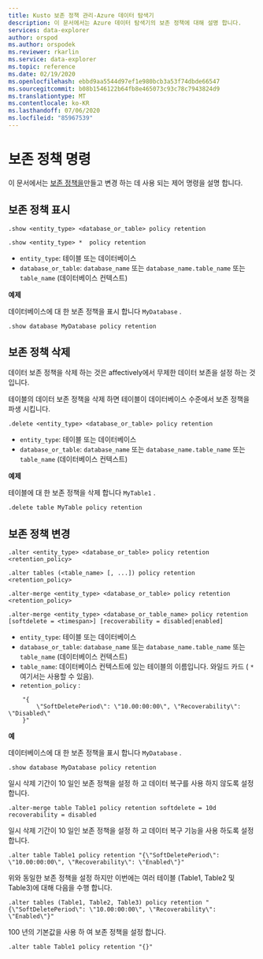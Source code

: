 ```yaml
---
title: Kusto 보존 정책 관리-Azure 데이터 탐색기
description: 이 문서에서는 Azure 데이터 탐색기의 보존 정책에 대해 설명 합니다.
services: data-explorer
author: orspod
ms.author: orspodek
ms.reviewer: rkarlin
ms.service: data-explorer
ms.topic: reference
ms.date: 02/19/2020
ms.openlocfilehash: ebbd9aa5544d97ef1e980bcb3a53f74dbde66547
ms.sourcegitcommit: b08b1546122b64fb8e465073c93c78c7943824d9
ms.translationtype: MT
ms.contentlocale: ko-KR
ms.lasthandoff: 07/06/2020
ms.locfileid: "85967539"
---
```

# <a name="retention-policy-command"></a>보존 정책 명령

이 문서에서는 [보존 정책을](retentionpolicy.md)만들고 변경 하는 데 사용 되는 제어 명령을 설명 합니다.

## <a name="show-retention-policy"></a>보존 정책 표시

```kusto
.show <entity_type> <database_or_table> policy retention

.show <entity_type> *  policy retention
```

* `entity_type`: 테이블 또는 데이터베이스
* `database_or_table`: `database_name` 또는 `database_name.table_name` 또는 `table_name` (데이터베이스 컨텍스트)

**예제**

데이터베이스에 대 한 보존 정책을 표시 합니다 `MyDatabase` .

```kusto
.show database MyDatabase policy retention
```

## <a name="delete-retention-policy"></a>보존 정책 삭제

데이터 보존 정책을 삭제 하는 것은 affectively에서 무제한 데이터 보존을 설정 하는 것입니다.

테이블의 데이터 보존 정책을 삭제 하면 테이블이 데이터베이스 수준에서 보존 정책을 파생 시킵니다.

```kusto
.delete <entity_type> <database_or_table> policy retention
```

* `entity_type`: 테이블 또는 데이터베이스
* `database_or_table`: `database_name` 또는 `database_name.table_name` 또는 `table_name` (데이터베이스 컨텍스트)

**예제**

테이블에 대 한 보존 정책을 삭제 합니다 `MyTable1` .

```kusto
.delete table MyTable policy retention
```


## <a name="alter-retention-policy"></a>보존 정책 변경

```kusto
.alter <entity_type> <database_or_table> policy retention <retention_policy>

.alter tables (<table_name> [, ...]) policy retention <retention_policy>

.alter-merge <entity_type> <database_or_table> policy retention <retention_policy>

.alter-merge <entity_type> <database_or_table_name> policy retention [softdelete = <timespan>] [recoverability = disabled|enabled]
```

* `entity_type`: 테이블 또는 데이터베이스
* `database_or_table`: `database_name` 또는 `database_name.table_name` 또는 `table_name` (데이터베이스 컨텍스트)
* `table_name`: 데이터베이스 컨텍스트에 있는 테이블의 이름입니다.  와일드 카드 ( `*` 여기서는 사용할 수 있음).
* `retention_policy` :

```kusto
    "{ 
        \"SoftDeletePeriod\": \"10.00:00:00\", \"Recoverability\": \"Disabled\"
    }" 
```

**예**

데이터베이스에 대 한 보존 정책을 표시 합니다 `MyDatabase` .

```kusto
.show database MyDatabase policy retention
```

일시 삭제 기간이 10 일인 보존 정책을 설정 하 고 데이터 복구를 사용 하지 않도록 설정 합니다.

```kusto
.alter-merge table Table1 policy retention softdelete = 10d recoverability = disabled
```

일시 삭제 기간이 10 일인 보존 정책을 설정 하 고 데이터 복구 기능을 사용 하도록 설정 합니다.

```kusto
.alter table Table1 policy retention "{\"SoftDeletePeriod\": \"10.00:00:00\", \"Recoverability\": \"Enabled\"}"
```

위와 동일한 보존 정책을 설정 하지만 이번에는 여러 테이블 (Table1, Table2 및 Table3)에 대해 다음을 수행 합니다.

```kusto
.alter tables (Table1, Table2, Table3) policy retention "{\"SoftDeletePeriod\": \"10.00:00:00\", \"Recoverability\": \"Enabled\"}"
```

100 년의 기본값을 사용 하 여 보존 정책을 설정 합니다.

```kusto
.alter table Table1 policy retention "{}"
```